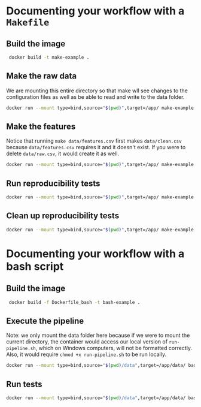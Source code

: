 
# Documenting your workflow with a `Makefile`

## Build the image 

```bash
 docker build -t make-example .
```

## Make the raw data 

We are mounting this entire directory so that make wll see changes to the configuration files as well as be able to read and write to the data folder. 

```bash
docker run --mount type=bind,source="$(pwd)",target=/app/ make-example data/raw.csv
```

## Make the features

Notice that running `make data/features.csv` first makes `data/clean.csv` because `data/features.csv` requires it and it doesn't exist. If you were to delete `data/raw.csv`, it would create it as well. 

```bash
docker run --mount type=bind,source="$(pwd)",target=/app/ make-example data/features.csv
```

## Run reproducibility tests 

```bash
docker run --mount type=bind,source="$(pwd)",target=/app/ make-example tests
```

## Clean up reproducibility tests

```bash
docker run --mount type=bind,source="$(pwd)",target=/app/ make-example clean
```

# Documenting your workflow with a bash script 

## Build the image 

```bash
 docker build -f Dockerfile_bash -t bash-example .
```

## Execute the pipeline 

Note: we only mount the data folder here because if we were to mount the current directory, the container would access our local version of `run-pipeline.sh`, which on Windows computers, will not be formatted correctly. Also, it would require `chmod +x run-pipeline.sh` to be run locally. 

```bash
docker run --mount type=bind,source="$(pwd)/data",target=/app/data/ bash-example run-pipeline.sh
```

## Run tests

```bash
docker run --mount type=bind,source="$(pwd)/data",target=/app/data/ bash-example run-reproducibility-tests.sh
``` 
